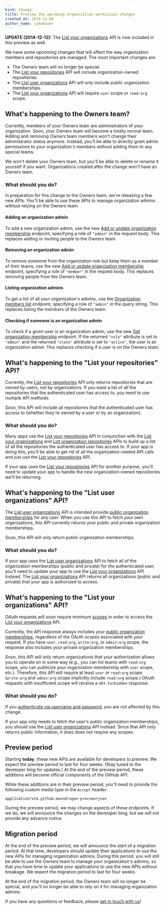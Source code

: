 ```yaml
---
kind: change
title: Preview the upcoming organization permission changes
created_at: 2014-12-08
author_name: jakeboxer
---
```

**UPDATE (2014-12-12):** The [List your organizations][list-your-organizations] API is now included in this preview as well.

We have some upcoming changes that will affect the way organization members and repositories are managed. The most important changes are:

- The Owners team will no longer be special.
- The [List your repositories][list-your-repos] API will include organization-owned repositories.
- The [List user organizations][list-user-organizations] API will only include public organization memberships.
- The [List your organizations][list-your-organizations] API will require `user` scope or `read:org` scope.

## What's happening to the Owners team?

Currently, members of your Owners team are administrators of your organization. Soon, your Owners team will become a totally normal team. Adding and removing Owners team members won't change their administrator status anymore. Instead, you'll be able to directly grant admin permissions to your organization's members without adding them to any special teams.

We won't delete your Owners team, but you'll be able to delete or rename it yourself if you want. Organizations created after the change won't have an Owners team.

### What should you do?

In preparation for this change to the Owners team, we're releasing a few new APIs. You'll be able to use these APIs to manage organization admins without relying on the Owners team.

#### Adding an organization admin

To add a new organization admin, use the new [Add or update organization membership][add-org-membership] endpoint, specifying a role of `"admin"` in the request body. This replaces adding or inviting people to the Owners team.

#### Removing an organization admin

To remove someone from the organization role but keep them as a member of their teams, use the new [Add or update organization membership][add-org-membership] endpoint, specifying a role of `"member"` in the request body. This replaces removing people from the Owners team.

#### Listing organization admins

To get a list of all your organization's admins, use the [Organization members list][list-org-members] endpoint, specifying a role of `"admin"` in the query string. This replaces listing the members of the Owners team.

#### Checking if someone is an organization admin

To check if a given user is an organization admin, use the new [Get organization membership][get-org-membership] endpoint. If the returned `"role"` attribute is set to `"admin"` and the returned `"state"` attribute is set to `"active"`, the user is an organization admin. This replaces checking if a user is on the Owners team.

## What's happening to the "List your repositories" API?

Currently, the [List your repositories][list-your-repos] API only returns repositories that are owned by users, not by organizations. If you want a list of *all* the repositories that the authenticated user has access to, you need to use multiple API methods.

Soon, this API will include all repositories that the authenticated user has access to (whether they're owned by a user or by an organization).

### What should you do?

Many apps use the [List your repositories][list-your-repos] API in conjunction with the [List your organizations][list-your-orgs] and [List organization repositories][list-org-repos] APIs to build up a list of all the repositories the authenticated user has access to. If your app is doing this, you'll be able to get rid of all the organization-related API calls and just use the [List your repositories][list-your-repos] API.

If your app uses the [List your repositories][list-your-repos] API for another purpose, you'll need to update your app to handle the new organization-owned repositories we'll be returning.

## What's happening to the "List user organizations" API?

The [List user organizations][list-user-organizations] API is intended provide [public organization memberships][public-org-membership] for any user. When you use this API to fetch *your own* organizations, this API currently returns your public and private organization memberships.

Soon, this API will only return public organization memberships.

### What should you do?

If your app uses the [List user organizations][list-user-organizations] API to fetch all of the organization memberships (public and private) for the authenticated user, you'll need to update your app to use the [List your organizations][list-your-organizations] API instead. The [List your organizations][list-your-organizations] API returns all organizations (public and private) that your app is authorized to access.

## What's happening to the "List your organizations" API?

OAuth requests will soon require minimum [scopes][] in order to access the [List your organizations][list-your-organizations] API.

Currently, the API response always includes your [public organization memberships][public-org-membership], regardless of the OAuth scopes associated with your request. If you have `user`, `read:org`, `write:org`, or `admin:org` scope, the response also includes your private organization memberships.

Soon, this API will only return organizations that your authorization allows you to operate on in some way (e.g., you can list teams with `read:org` scope, you can publicize your organization membership with `user` scope, etc.). Therefore, this API will require at least `user` or `read:org` scope. (`write:org` and `admin:org` scope implicitly include `read:org` scope.) OAuth requests with insufficient scope will receive a `403 Forbidden` response.

### What should you do?

If you [authenticate via username and password][username-password-authn], you are not affected by this change.

If your app only needs to fetch the user's public organization memberships, you should use the [List user organizations][list-user-organizations] API instead. Since that API only returns public information, it does does not require any scopes.

## Preview period

Starting **today**, these new APIs are available for developers to preview. We expect the preview period to last for four weeks. (Stay tuned to the developer blog for updates.) At the end of the preview period, these additions will become official components of the GitHub API.

While these additions are in their preview period, you'll need to provide the following custom media type in the `Accept` header:

    application/vnd.github.moondragon-preview+json

During the preview period, we may change aspects of these endpoints. If we do, we will announce the changes on the developer blog, but we will not provide any advance notice.

## Migration period

At the end of the preview period, we will announce the start of a migration period. At that time, developers should update their applications to use the new APIs for managing organization admins. During this period, you will still be able to use the Owners team to manage your organization's admins, so that you have time to update your applications to use the new APIs without breakage. We expect the migration period to last for four weeks.

At the end of the migration period, the Owners team will no longer be special, and you'll no longer be able to rely on it for managing organization admins.

If you have any questions or feedback, please [get in touch with us][contact]!

[contact]: https://github.com/contact?form[subject]=Organization+Admin+Pre-release+Preview
[list-your-repos]: /v3/repos/#list-your-repositories
[list-your-orgs]: /v3/orgs/#list-your-organizations
[list-org-repos]: /v3/repos/#list-organization-repositories
[add-org-membership]: /v3/orgs/members/#add-or-update-organization-membership
[list-org-members]: /v3/orgs/members/#members-list
[get-org-membership]: /v3/orgs/members/#get-organization-membership
[list-user-organizations]: /v3/orgs/#list-user-organizations
[list-your-organizations]: /v3/orgs/#list-your-organizations
[public-org-membership]: https://help.github.com/articles/publicizing-or-concealing-organization-membership
[username-password-authn]: /v3/auth/#via-username-and-password
[scopes]: /v3/oauth/#scopes
